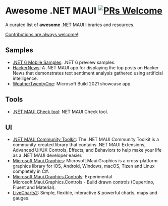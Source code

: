 # Awesome .NET MAUI [![PRs Welcome](https://img.shields.io/badge/PRs-welcome-brightgreen.svg?style=flat-square)](http://makeapullrequest.com)

A curated list of **awesome** .NET MAUI libraries and resources.

[Contributions are always welcome!](CONTRIBUTING.md).

## Samples

- [.NET 6 Mobile Samples](https://github.com/dotnet/net6-mobile-samples): .NET 6 preview samples.
- [HackerNews](https://github.com/brminnick/HackerNews): A .NET MAUI app for displaying the top posts on Hacker News that demonstrates text sentiment analysis gathered using artificial intelligence.
- [WeatherTwentyOne](https://github.com/davidortinau/WeatherTwentyOne/): Microsoft Build 2021 showcase app.

## Tools

- [.NET MAUI Check tool](https://github.com/Redth/dotnet-maui-check): NET MAUI Check tool.
 
## UI

- [.NET MAUI Community Toolkit](https://github.com/CommunityToolkit/Maui): The .NET MAUI Community Toolkit is a community-created library that contains .NET MAUI Extensions, Advanced UI/UX Controls, Effects, and Behaviors to help make your life as a .NET MAUI developer easier.
- [Microsoft.Maui.Graphics](https://github.com/dotnet/Microsoft.Maui.Graphics): Microsoft.Maui.Graphics is a cross-platform graphics library for iOS, Android, Windows, macOS, Tizen and Linux completely in C#.
- [Microsoft.Maui.Graphics.Controls](https://github.com/dotnet/Microsoft.Maui.Graphics.Controls): Experimental Microsoft.Maui.Graphics.Controls - Build drawn controls (Cupertino, Fluent and Material).
- [LiveCharts2](https://github.com/beto-rodriguez/LiveCharts2): Simple, flexible, interactive & powerful charts, maps and gauges.